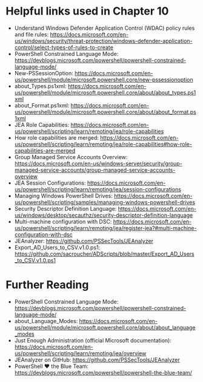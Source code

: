 # Helpful links used in Chapter 10
- Understand Windows Defender Application Control (WDAC) policy rules and file rules: https://docs.microsoft.com/en-us/windows/security/threat-protection/windows-defender-application-control/select-types-of-rules-to-create
- PowerShell Constrained Language Mode: https://devblogs.microsoft.com/powershell/powershell-constrained-language-mode/
- New-PSSessionOption: https://docs.microsoft.com/en-us/powershell/module/microsoft.powershell.core/new-pssessionoption
- about_Types.ps1xml: https://docs.microsoft.com/en-us/powershell/module/microsoft.powershell.core/about/about_types.ps1xml
- about_Format.ps1xml: https://docs.microsoft.com/en-us/powershell/module/microsoft.powershell.core/about/about_format.ps1xml
- JEA Role Capabilities: https://docs.microsoft.com/en-us/powershell/scripting/learn/remoting/jea/role-capabilities
- How role capabilities are merged: https://docs.microsoft.com/en-us/powershell/scripting/learn/remoting/jea/role-capabilities#how-role-capabilities-are-merged
- Group Managed Service Accounts Overview: https://docs.microsoft.com/en-us/windows-server/security/group-managed-service-accounts/group-managed-service-accounts-overview
- JEA Session Configurations: https://docs.microsoft.com/en-us/powershell/scripting/learn/remoting/jea/session-configurations
- Managing Windows PowerShell Drives: https://docs.microsoft.com/en-us/powershell/scripting/samples/managing-windows-powershell-drives
- Security Descriptor Definition Language: https://docs.microsoft.com/en-us/windows/desktop/secauthz/security-descriptor-definition-language
- Multi-machine configuration with DSC: https://docs.microsoft.com/en-us/powershell/scripting/learn/remoting/jea/register-jea?#multi-machine-configuration-with-dsc
- JEAnalyzer: https://github.com/PSSecTools/JEAnalyzer
- Export_AD_Users_to_CSV.v1.0.ps1: https://github.com/sacroucher/ADScripts/blob/master/Export_AD_Users_to_CSV.v1.0.ps1


# Further Reading
- PowerShell Constrained Language Mode: https://devblogs.microsoft.com/powershell/powershell-constrained-language-mode/
- about_Language_Modes: https://docs.microsoft.com/en-us/powershell/module/microsoft.powershell.core/about/about_language_modes
- Just Enough Administration (official Microsoft documentation): https://docs.microsoft.com/en-us/powershell/scripting/learn/remoting/jea/overview
- JEAnalyzer on GitHub: https://github.com/PSSecTools/JEAnalyzer
- PowerShell ♥ the Blue Team: https://devblogs.microsoft.com/powershell/powershell-the-blue-team/
